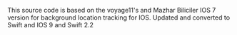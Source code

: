 This source code is based on the voyage11's and Mazhar Biliciler IOS 7 version for background location tracking for IOS. Updated and converted to Swift and IOS 9 and Swift 2.2
